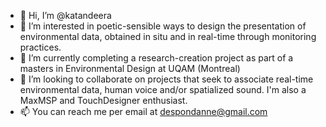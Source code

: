 - 👋 Hi, I’m @katandeera
- 👀 I’m interested in poetic-sensible ways to design the presentation of environmental data, obtained in situ and in real-time through monitoring practices. 
- 🌱 I’m currently completing a research-creation project as part of a masters in Environmental Design at UQAM (Montreal)
- 💞️ I’m looking to collaborate on projects that seek to associate real-time environmental data, human voice and/or spatialized sound. I'm also a MaxMSP and TouchDesigner enthusiast.  
- 📫 You can reach me per email at despondanne@gmail.com

<!---
katandeera/katandeera is a ✨ special ✨ repository because its `README.md` (this file) appears on your GitHub profile.
You can click the Preview link to take a look at your changes.
--->
